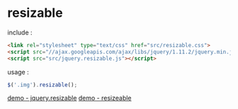 resizable
=========

include :
```html
<link rel="stylesheet" type="text/css" href="src/resizable.css">
<script src="//ajax.googleapis.com/ajax/libs/jquery/1.11.2/jquery.min.js"></script>
<script src="src/jquery.resizable.js"></script>
```

usage :
```javascript
$('.img').resizable();
```
[demo - jquery.resizable](http://wlgns5376.github.io/resizable/demo1.html)
[demo - resizeable](http://wlgns5376.github.io/resizable/demo2.html)
